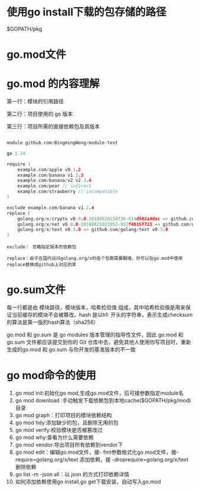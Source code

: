 # 使用go install下载的包存储的路径

$GOPATH/pkg

# go.mod文件

# go.mod 的内容理解

第一行：模块的引用路径

第二行：项目使用的 go 版本

第三行：项目所需的直接依赖包及其版本

``````go

module github.com/BingmingWong/module-test

go 1.14

require (
    example.com/apple v0.1.2
    example.com/banana v1.2.3
    example.com/banana/v2 v2.3.4
    example.com/pear // indirect
    example.com/strawberry // incompatible
)

exclude example.com/banana v1.2.4
replace（
    golang.org/x/crypto v0.0.0-20180820150726-614d502a4dac => github.com/golang/crypto v0.0.0-20180820150726-614d502a4dac
    golang.org/x/net v0.0.0-20180821023952-922f4815f713 => github.com/golang/net v0.0.0-20180826012351-8a410e7b638d
    golang.org/x/text v0.3.0 => github.com/golang/text v0.3.0
)
``````

`exclude： 忽略指定版本的依赖包`

`replace：由于在国内访问golang.org/x的各个包都需要翻墙，你可以在go.mod中使用replace替换成github上对应的库`

# go.sum文件

每一行都是由 模块路径，模块版本，哈希检验值 组成，其中哈希检验值是用来保证当前缓存的模块不会被篡改。hash 是以h1:
开头的字符串，表示生成checksum的算法是第一版的hash算法（sha256）

go.mod 和 go.sum 是 go modules 版本管理的指导性文件，因此 go.mod 和 go.sum 文件都应该提交到你的 Git
仓库中去，避免其他人使用你写项目时，重新生成的go.mod 和 go.sum 与你开发的基准版本的不一致

# go mod命令的使用

1. go mod init:初始化go mod,生成go.mod文件，后可接参数指定module名
2. go mod download :手动触发下载依赖包到本地cache($GOPATH/pkg/mod)目录
3. go mod graph：打印项目的模块依赖结构
4. go mod tidy:添加缺少的包，且删除无用的包
5. go mod verify:校验模块是否被篡改过
6. go mod why:查看为什么需要依赖
7. go mod vendor:导出项目所有依赖到vendor下
8. go mod edit：编辑go.mod文件，接- fmt参数格式化go.mod文件，接-require=golang.org/x/text 添加依赖，接
   -droprequire=golang.org/x/text 删除依赖
9. go list -m -json all：以 json 的方式打印依赖详情
10. 如何添加依赖使用go install,go get下载安装，自动写入go.mod